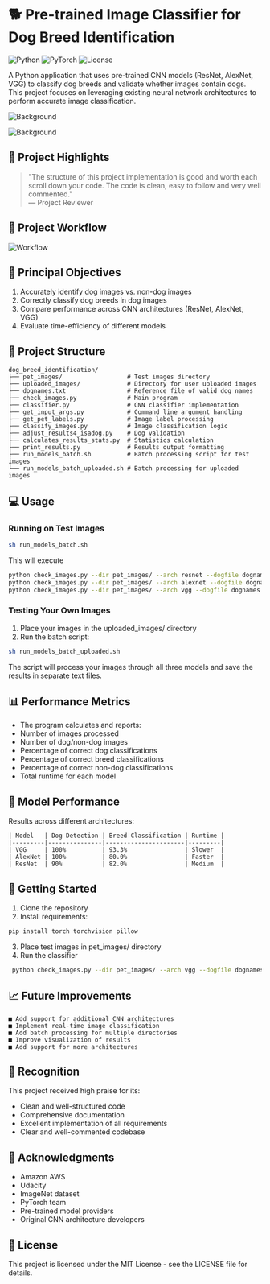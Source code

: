 # 🐕 Pre-trained Image Classifier for Dog Breed Identification

![Python](https://img.shields.io/badge/Python-3.7+-blue.svg)
![PyTorch](https://img.shields.io/badge/PyTorch-2.0+-red.svg)
![License](https://img.shields.io/badge/license-MIT-green.svg)

A Python application that uses pre-trained CNN models (ResNet, AlexNet, VGG) to classify dog breeds and validate 
whether images contain dogs. This project focuses on leveraging existing neural network architectures to perform 
accurate image classification.

![Background](./img/background.webp)

![Background](./img/badge.jpg)

## 🌟 Project Highlights

> "The structure of this project implementation is good and worth each 
scroll down your code. The code is clean, easy to follow and very well commented."<br/>
— Project Reviewer

## 🔄 Project Workflow
![Workflow](./img/workflow.png)

## 🎯 Principal Objectives
   1. Accurately identify dog images vs. non-dog images
   2. Correctly classify dog breeds in dog images
   3. Compare performance across CNN architectures (ResNet, AlexNet, VGG)
   4. Evaluate time-efficiency of different models

## 📂 Project Structure
```
dog_breed_identification/
├── pet_images/                  # Test images directory
├── uploaded_images/             # Directory for user uploaded images
├── dognames.txt                 # Reference file of valid dog names
├── check_images.py              # Main program
├── classifier.py                # CNN classifier implementation
├── get_input_args.py            # Command line argument handling
├── get_pet_labels.py            # Image label processing
├── classify_images.py           # Image classification logic
├── adjust_results4_isadog.py    # Dog validation
├── calculates_results_stats.py  # Statistics calculation
├── print_results.py             # Results output formatting
├── run_models_batch.sh          # Batch processing script for test images
└── run_models_batch_uploaded.sh # Batch processing for uploaded images
```
## 💻 Usage
### Running on Test Images
```bash
sh run_models_batch.sh
```
This will execute

```bash
python check_images.py --dir pet_images/ --arch resnet --dogfile dognames.txt > resnet_pet-images.txt
python check_images.py --dir pet_images/ --arch alexnet --dogfile dognames.txt > alexnet_pet-images.txt
python check_images.py --dir pet_images/ --arch vgg --dogfile dognames.txt > vgg_pet-images.txt
```
### Testing Your Own Images
  1. Place your images in the uploaded_images/ directory
  2. Run the batch script:
```bash
sh run_models_batch_uploaded.sh
```
The script will process your images through all three models and save the results in separate text files.

## 📊 Performance Metrics
  - The program calculates and reports:
  - Number of images processed
  - Number of dog/non-dog images
  - Percentage of correct dog classifications
  - Percentage of correct breed classifications
  - Percentage of correct non-dog classifications
  - Total runtime for each model

## 🎯 Model Performance
Results across different architectures:
```
| Model   | Dog Detection | Breed Classification | Runtime |
|---------|---------------|----------------------|---------|
| VGG     | 100%          | 93.3%                | Slower  |
| AlexNet | 100%          | 80.0%                | Faster  |
| ResNet  | 90%           | 82.0%                | Medium  |
```
## 🚀 Getting Started
1. Clone the repository
2. Install requirements:
```bash
pip install torch torchvision pillow
```
3. Place test images in pet_images/ directory 
4. Run the classifier
```bash
 python check_images.py --dir pet_images/ --arch vgg --dogfile dognames.txt
```
## 📈 Future Improvements
    ■ Add support for additional CNN architectures
    ■ Implement real-time image classification
    ■ Add batch processing for multiple directories
    ■ Improve visualization of results
    ■ Add support for more architectures

## 💫 Recognition
This project received high praise for its:
- Clean and well-structured code
- Comprehensive documentation
- Excellent implementation of all requirements
- Clear and well-commented codebase

## 🙏 Acknowledgments
- Amazon AWS
- Udacity
- ImageNet dataset
- PyTorch team
- Pre-trained model providers
- Original CNN architecture developers

## 📝 License
This project is licensed under the MIT License - see the LICENSE file for details.